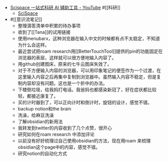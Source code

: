 - [Scispace 一站式科研 AI 辅助工具 - YouTube](https://www.youtube.com/watch?v=wjEwq00vnSg) 
#[[科研]] 
    - [SciSpace](https://typeset.io/)
- #[[意识流笔记]]
    - 整理滴答清单中积累的待办事项
    - 收到了[[Tana]]的试用链接
    - 使用menubarx，这种浏览器在输入中文的时候都有点不太稳定，不知道为什么会这样。
    - 最近尝试把roam research用[[BetterTouchTool]]提供的pin的功能固定在浏览器的表层，这样就可以很方便地输入内容了。
    - 用github创建图床，原来的七牛云图床失效了。
    - 对于不方便输入内容的浏览器，可以用印象笔记的便签作为一个过渡，在这里输入内容之后再集中复制到浏览器中。虽然输入内容不稳定，但是复制内容却没有问题。这也是一个折中的办法。
    - 下楼倒垃圾，给我妈打电话。我爸妈也都感染新冠了，好在症状都比较轻，都接近康复了。
    - 买的计时器到了，可以正向计时和倒计时，旋钮的设计，感觉不错。
    - backup notion和the brain
    - 洗澡，给麻豆洗澡
    - 了解obsidian的新用法
    - 我转发到twitter的内容收到了几个点赞，很开心
    - 研究如何在roam research 中添加评论
    - 以前没有好好梳理过自己使用obsidian的方法，现在用roam 来梳理obsidian这个page中的内容，感觉不错。
    - 研究notion的自动化方式
